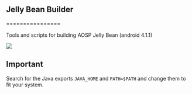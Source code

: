 ## Jelly Bean Builder

================

Tools and scripts for building AOSP Jelly Bean (android 4.1.1)


![](http://i45.tinypic.com/m7z9f.jpg)


## Important

Search for the Java exports `JAVA_HOME` and `PATH=$PATH` and change them to fit your system.
